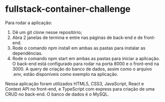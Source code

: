 # fullstack-container-challenge
Para rodar a aplicação:
1. Dê um git clone nesse repositório;
2. Abra 2 janelas de termina e entre nas páginas de back-end e de front-end.
3. Rode o comando npm install em ambas as pastas para instalar as dependências.
4. Rode o comando npm start em ambas as pastas para iniciar a aplicação.
O back-end está configurado para rodar na porta 8000 e o front-end na 3000.
A query de criação do banco de dados, assim como o arquivo .env, estão disponíveis como exemplo na aplicação.

Nessa aplicação foram utilizados HTML5, CSS3, JavaScript, React e Context API no front-end, e TypeScript com express para criação de uma CRUD no back-end. O banco de dados é o MySQL.
